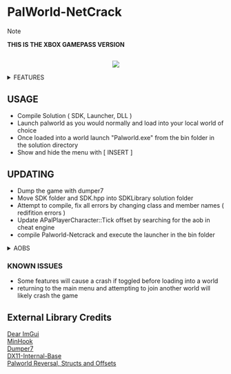 # PalWorld-NetCrack  
> [!Note]
> **THIS IS THE XBOX GAMEPASS VERSION**
## 

<p align="center">
<img src="https://github.com/NightFyre/Palworld-Internal/assets/80198020/dc552cca-b177-4748-ba30-fe99f6b87b74">
</p>

<Details>  
  <Summary>FEATURES</Summary>  
  
> - NPC ESP ( Names, 2D Box )  
> - PAL ESP ( Names, 2D Box )  
> - Infinite Ammo  
> - Infinite Stamina  
> - Modify Player Speed  
> - Modify Player Attack Power  
> - Modify Player Defense Power  
> - God Mode  
> - Full Bright  
> - Set Random Nickname  
> - Set Party XP  
> - Spawn Items  
> - Give Items by Index  
> - Unlock Effigies  
> - Float Mode ( semi fly mode but cant adjust height )  
> - Revive Player  
> - Entity Manager ( Kill , teleport to, forge )  
> - Waypoint Manager  ( Boss Locations, Fast Travel Locations , etc )  
> - Give Item Stacks   
> - Teleport Pals to Crosshair  
> - Death Aura ( enemy pals lose health as they get closer to player )  

</Details>  

## USAGE
- Compile Solution ( SDK, Launcher, DLL )  
- Launch palworld as you would normally and load into your local world of choice  
- Once loaded into a world launch "Palworld.exe" from the bin folder in the solution directory  
- Show and hide the menu with [ INSERT ]  

## UPDATING
- Dump the game with dumper7  
- Move SDK folder and SDK.hpp into SDKLibrary solution folder  
- Attempt to compile, fix all errors by changing class and member names ( redifition errors )  
- Update APalPlayerCharacter::Tick offset by searching for the aob in cheat engine   
- compile Palworld-Netcrack and execute the launcher in the bin folder  

<Details>  
  <Summary>AOBS</Summary>  
  
> GEngine: `48 89 ? ? ? ? ? 48 85 ? 74 ? E8 ? ? ? ? 48 8D ? ? E8 ? ? ? ? 0F 28`  
> GObjects: `48 8B 05 ? ? ? ? 48 8B 0C C8 4C 8D 04 D1 EB 03`  
> FNames: `48 8D 05 ? ? ? ? EB 13 48 8D 0D ? ? ? ? E8 ? ? ? ? C6 05 ? ? ? ? ? 0F 10`  
> GWorld: `48 8B 1D ?? ?? ?? ?? 48 85 DB 74 33 41 B0`  
> GetBoneMatrix: `E8 ? ? ? ? 48 8B CB 0F 10 00 0F 11 83 ? ? ? ? 0F 10 48 10 0F 11 8B ? ? ? ? 0F 10 40 20 0F 11 83`  
> APalPlayerCharacter::Tick: `48 89 5C 24 ? 57 48 83 EC 60 48 8B F9 E8 ? ? ? ? 48 8B | [IDA NOTE: 2ND RESULT]`  

</Details>  


### KNOWN ISSUES
- Some features will cause a crash if toggled before loading into a world  
- returning to the main menu and attempting to join another world will likely crash the game  

## External Library Credits  
[Dear ImGui](https://github.com/ocornut/imgui)  
[MinHook](https://github.com/TsudaKageyu/minhook)  
[Dumper7](https://github.com/Encryqed/Dumper-7)  
[DX11-Internal-Base](https://github.com/NightFyre/DX11-ImGui-Internal-Hook)  
[Palworld Reversal, Structs and Offsets](https://www.unknowncheats.me/forum/palworld/620076-palworld-reversal-structs-offsets.html)  
